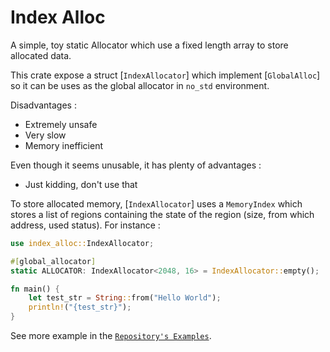 # Index Alloc
A simple, toy static Allocator which use a fixed length array to store allocated data.

This crate expose a struct [`IndexAllocator`] which implement [`GlobalAlloc`] so it can be uses as the global allocator in `no_std` environment.

Disadvantages :
- Extremely unsafe
- Very slow
- Memory inefficient

Even though it seems unusable, it has plenty of advantages :
- Just kidding, don't use that

To store allocated memory, [`IndexAllocator`] uses a `MemoryIndex` which stores a list of regions containing the state of the region (size, from which address, used status). For instance :

```rust
use index_alloc::IndexAllocator;

#[global_allocator]
static ALLOCATOR: IndexAllocator<2048, 16> = IndexAllocator::empty();

fn main() {
    let test_str = String::from("Hello World");
    println!("{test_str}");
}
```

See more example in the [`Repository's Examples`].

[`Repository's Examples`]: https://github.com/Adi-df/index_alloc/tree/master/examples

